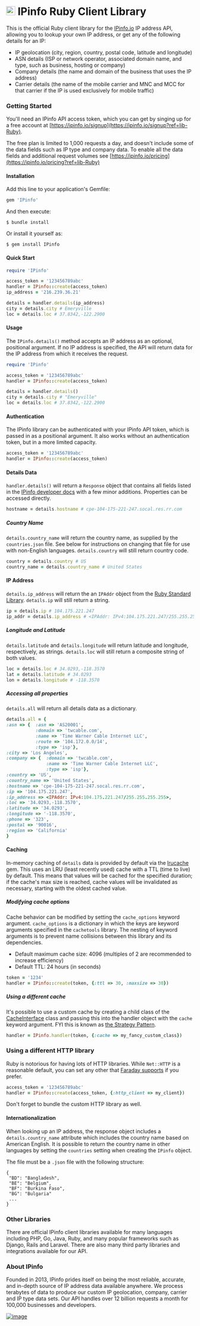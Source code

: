 # [<img src="https://ipinfo.io/static/ipinfo-small.svg" alt="IPinfo" width="24"/>](https://ipinfo.io/) IPinfo Ruby Client Library

This is the official Ruby client library for the [IPinfo.io](https://ipinfo.io) IP address API, allowing you to lookup your own IP address, or get any of the following details for an IP:
 - IP geolocation (city, region, country, postal code, latitude and longitude)
 - ASN details (ISP or network operator, associated domain name, and type, such as business, hosting or company)
 - Company details (the name and domain of the business that uses the IP address)
 - Carrier details (the name of the mobile carrier and MNC and MCC for that carrier if the IP is used exclusively for mobile traffic)


### Getting Started

You'll need an IPinfo API access token, which you can get by singing up for a free account at [https://ipinfo.io/signup](https://ipinfo.io/signup?ref=lib-Ruby).

The free plan is limited to 1,000 requests a day, and doesn't include some of the data fields such as IP type and company data. To enable all the data fields and additional request volumes see [https://ipinfo.io/pricing](https://ipinfo.io/pricing?ref=lib-Ruby)

#### Installation

Add this line to your application's Gemfile:

```ruby
gem 'IPinfo'
```

And then execute:

    $ bundle install

Or install it yourself as:

    $ gem install IPinfo

#### Quick Start

```ruby
require 'IPinfo'

access_token = '123456789abc'
handler = IPinfo::create(access_token)
ip_address = '216.239.36.21'

details = handler.details(ip_address)
city = details.city # Emeryville
loc = details.loc # 37.8342,-122.2900
```

#### Usage

The `IPinfo.details()` method accepts an IP address as an optional, positional argument. If no IP address is specified, the API will return data for the IP address from which it receives the request.

```ruby
require 'IPinfo'

access_token = '123456789abc'
handler = IPinfo::create(access_token)

details = handler.details()
city = details.city # "Emeryville"
loc = details.loc # 37.8342,-122.2900
```

#### Authentication

The IPinfo library can be authenticated with your IPinfo API token, which is passed in as a positional argument. It also works without an authentication token, but in a more limited capacity.

```ruby
access_token = '123456789abc'
handler = IPinfo::create(access_token)
```

#### Details Data

`handler.details()` will return a `Response` object that contains all fields listed in the [IPinfo developer docs](https://ipinfo.io/developers/responses#full-response) with a few minor additions. Properties can be accessed directly.

```ruby
hostname = details.hostname # cpe-104-175-221-247.socal.res.rr.com
```

##### Country Name

`details.country_name` will return the country name, as supplied by the `countries.json` file. See below for instructions on changing that file for use with non-English languages. `details.country` will still return country code.

```ruby
country = details.country # US
country_name = details.country_name # United States
```

#### IP Address

`details.ip_address` will return the an `IPAddr` object from the [Ruby Standard Library](https://ruby-doc.org/stdlib-2.5.1/libdoc/ipaddr/rdoc/IPAddr.html). `details.ip` will still return a string.

```ruby
ip = details.ip # 104.175.221.247
ip_addr = details.ip_address # <IPAddr: IPv4:104.175.221.247/255.255.255.255>
```

##### Longitude and Latitude

`details.latitude` and `details.longitude` will return latitude and longitude, respectively, as strings. `details.loc` will still return a composite string of both values.

```ruby
loc = details.loc # 34.0293,-118.3570
lat = details.latitude # 34.0293
lon = details.longitude # -118.3570
```

##### Accessing all properties

`details.all` will return all details data as a dictionary.

```ruby
details.all = {
:asn => {  :asn => 'AS20001',
           :domain => 'twcable.com',
           :name => 'Time Warner Cable Internet LLC',
           :route => '104.172.0.0/14',
           :type => 'isp'},
:city => 'Los Angeles',
:company => {  :domain => 'twcable.com',
               :name => 'Time Warner Cable Internet LLC',
               :type => 'isp'},
:country => 'US',
:country_name => 'United States',
:hostname => 'cpe-104-175-221-247.socal.res.rr.com',
:ip => '104.175.221.247',
:ip_address => <IPAddr: IPv4:104.175.221.247/255.255.255.255>,
:loc => '34.0293,-118.3570',
:latitude => '34.0293',
:longitude => '-118.3570',
:phone => '323',
:postal => '90016',
:region => 'California'
}
```

#### Caching

In-memory caching of `details` data is provided by default via the [lrucache](https://www.rubydoc.info/gems/lrucache/0.1.4/LRUCache) gem. This uses an LRU (least recently used) cache with a TTL (time to live) by default. This means that values will be cached for the specified duration; if the cache's max size is reached, cache values will be invalidated as necessary, starting with the oldest cached value.

##### Modifying cache options

Cache behavior can be modified by setting the `cache_options` keyword argument. `cache_options` is a dictionary in which the keys are keyword arguments specified in the `cachetools` library. The nesting of keyword arguments is to prevent name collisions between this library and its dependencies.

* Default maximum cache size: 4096 (multiples of 2 are recommended to increase efficiency)
* Default TTL: 24 hours (in seconds)

```ruby
token = '1234'
handler = IPinfo::create(token, {:ttl => 30, :maxsize => 30})
```

##### Using a different cache

It's possible to use a custom cache by creating a child class of the [CacheInterface](https://github.com/jhtimmins/ruby/blob/master/lib/ipinfo/cache/cache_interface.rb) class and passing this into the handler object with the `cache` keyword argument. FYI this is known as [the Strategy Pattern](https://sourcemaking.com/design_patterns/strategy).

```ruby
handler = IPinfo.handler(token, {:cache => my_fancy_custom_class})
```


### Using a different HTTP library
Ruby is notorious for having lots of HTTP libraries. While `Net::HTTP` is a reasonable default, you can set any other that [Faraday supports](https://github.com/lostisland/faraday/tree/29feeb92e3413d38ffc1fd3a3479bb48a0915730#faraday) if you prefer.

```ruby
access_token = '123456789abc'
handler = IPinfo::create(access_token, {:http_client => my_client})
```

Don't forget to bundle the custom HTTP library as well.

#### Internationalization

When looking up an IP address, the response object includes a `details.country_name` attribute which includes the country name based on American English. It is possible to return the country name in other languages by setting the `countries` setting when creating the `IPinfo` object.

The file must be a `.json` file with the following structure:

```
{
 "BD": "Bangladesh",
 "BE": "Belgium",
 "BF": "Burkina Faso",
 "BG": "Bulgaria"
 ...
}
```

### Other Libraries

There are official IPinfo client libraries available for many languages including PHP, Go, Java, Ruby, and many popular frameworks such as Django, Rails and Laravel. There are also many third party libraries and integrations available for our API.

### About IPinfo

Founded in 2013, IPinfo prides itself on being the most reliable, accurate, and in-depth source of IP address data available anywhere. We process terabytes of data to produce our custom IP geolocation, company, carrier and IP type data sets. Our API handles over 12 billion requests a month for 100,000 businesses and developers.

[![image](https://avatars3.githubusercontent.com/u/15721521?s=128&u=7bb7dde5c4991335fb234e68a30971944abc6bf3&v=4)](https://ipinfo.io/)
